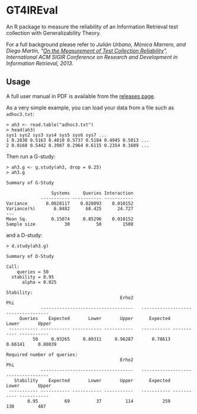 GT4IREval
=========

An R package to measure the reliability of an Information Retrieval test collection with Generalizability Theory.

For a full background please refer to *Julián Urbano, Mónica Marrero, and Diego Martín, "[On the Measurement of Test Collection Reliability](http://julian-urbano.info/wp-content/uploads/055-measurement-test-collection-reliability.pdf)", International ACM SIGIR Conference on Research and Development in Information Retrieval, 2013*.

Usage
-----

A full user manual in PDF is available from the [releases page](https://github.com/julian-urbano/GT4IREval/releases).

As a very simple example, you can load your data from a file such as ``adhoc3.txt``:

    > ah3 <- read.table("adhoc3.txt")
    > head(ah3)
    sys1 sys2 sys3 sys4 sys5 sys6 sys7 ...
    1 0.2830 0.5163 0.4810 0.5737 0.5184 0.4945 0.5013 ...
    2 0.0168 0.5442 0.3987 0.2964 0.6115 0.2354 0.1689 ...

Then run a G-study:

    > ah3.g <- g.study(ah3, drop = 0.25)
    > ah3.g
    
    Summary of G-Study
    
                     Systems     Queries Interaction
                 ----------- ----------- -----------
    Variance       0.0028117    0.028093    0.010152
    Variance(%)       6.8482      68.425      24.727
    ---
    Mean Sq.         0.15074     0.85296    0.010152
    Sample size           30          50        1500

and a D-study:

    > d.study(ah3.g)
    
    Summary of D-Study
    
    Call:
        queries = 50 
      stability = 0.95 
          alpha = 0.025 
    
    Stability:
                                               Erho2                                   Phi
                 -----------------------------------   -----------------------------------
         Queries    Expected       Lower       Upper      Expected       Lower       Upper
     ----------- ----------- ----------- -----------   ----------- ----------- -----------
              50     0.93265     0.89311     0.96287       0.78613     0.66141     0.88039 
    
    Required number of queries:
                                               Erho2                                   Phi
                 -----------------------------------   -----------------------------------
       Stability    Expected       Lower       Upper      Expected       Lower       Upper
     ----------- ----------- ----------- -----------   ----------- ----------- -----------
            0.95          69          37         114           259         130         487
